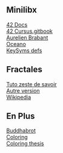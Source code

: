 ## Minilibx
[42 Docs](https://harm-smits.github.io/42docs/libs/minilibx/events.html)\
[42 Cursus.gitbook](https://42-cursus.gitbook.io/guide/minilibx/minilibx-hook-examples)\
[Aurelien Brabant](https://aurelienbrabant.fr/blog?q=Computer+graphics)\
[Oceano](https://www.youtube.com/watch?v=bYS93r6U0zg)\
[KeySyms defs](https://www.cl.cam.ac.uk/~mgk25/ucs/keysymdef.h)

## Fractales
[Tuto zeste de savoir](https://zestedesavoir.com/tutoriels/329/dessiner-la-fractale-de-mandelbrot/)\
[Autre version](http://sdz.tdct.org/sdz/dessiner-la-fractale-de-mandelbrot.html)\
[Wikipedia](https://fr.wikipedia.org/wiki/Liste_de_fractales_par_dimension_de_Hausdorff)

## En Plus
[Buddhabrot](https://fr.wikipedia.org/wiki/Buddhabrot)\
[Coloring](https://www.paridebroggi.com/blogpost/2015/05/06/fractal-continuous-coloring/)\
[Coloring thesis](https://tralomine.gay/mandel/on_fractal_coloring_techniques(lo-res).pdf)

